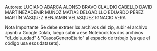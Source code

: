 Autores: 
LUCIANO ABARCA​
ALONSO BRAVO​
CLAUDIO CABELLO​
DAVID MARTINEZ​
ADEMIR MUÑOZ​
MATIAS DELGADILLO​
EDUARDO PÉREZ​
MARTÍN VÁSQUEZ​
BENJAMIN VELASQUEZ​
IGNACIO VERA​

Nota Importante:
Se debe extraer los archivos del zip, subir el archivo .ipynb a Google Colab,
luego subir a ese Notebook los dos archivos "df_deis_edad" & "CasosGeneroEtario"
al espacio de trabajo (ya que el código usa esos datasets).
